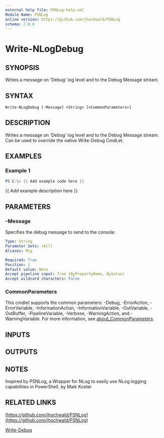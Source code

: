 ```yaml
---
external help file: PSNLog-help.xml
Module Name: PSNLog
online version: https://github.com/jhochwald/PSNLog
schema: 2.0.0
---
```


# Write-NLogDebug

## SYNOPSIS
Writes a message on 'Debug' log level and to the Debug Message stream.

## SYNTAX

```
Write-NLogDebug [-Message] <String> [<CommonParameters>]
```

## DESCRIPTION
Writes a message on 'Debug' log level and to the Debug Message stream.
Can be used to override the native Write-Debug CmdLet.

## EXAMPLES

### Example 1
```powershell
PS C:\> {{ Add example code here }}
```

{{ Add example description here }}

## PARAMETERS

### -Message
Specifies the debug message to send to the console.

```yaml
Type: String
Parameter Sets: (All)
Aliases: Msg

Required: True
Position: 1
Default value: None
Accept pipeline input: True (ByPropertyName, ByValue)
Accept wildcard characters: False
```

### CommonParameters
This cmdlet supports the common parameters: -Debug, -ErrorAction, -ErrorVariable, -InformationAction, -InformationVariable, -OutVariable, -OutBuffer, -PipelineVariable, -Verbose, -WarningAction, and -WarningVariable. For more information, see [about_CommonParameters](http://go.microsoft.com/fwlink/?LinkID=113216).

## INPUTS

## OUTPUTS

## NOTES
Inspired by PSNLog, a Wrapper for NLog to easily use NLog logging capabilities in PowerShell, by Maik Koster

## RELATED LINKS

[https://github.com/jhochwald/PSNLog](https://github.com/jhochwald/PSNLog)

[Write-Debug]()

